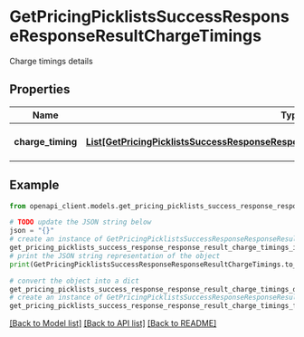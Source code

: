 # GetPricingPicklistsSuccessResponseResponseResultChargeTimings

Charge timings details

## Properties

Name | Type | Description | Notes
------------ | ------------- | ------------- | -------------
**charge_timing** | [**List[GetPricingPicklistsSuccessResponseResponseResultChargeTimingsChargeTimingInner]**](GetPricingPicklistsSuccessResponseResponseResultChargeTimingsChargeTimingInner.md) | List of charge timings | [optional] 

## Example

```python
from openapi_client.models.get_pricing_picklists_success_response_response_result_charge_timings import GetPricingPicklistsSuccessResponseResponseResultChargeTimings

# TODO update the JSON string below
json = "{}"
# create an instance of GetPricingPicklistsSuccessResponseResponseResultChargeTimings from a JSON string
get_pricing_picklists_success_response_response_result_charge_timings_instance = GetPricingPicklistsSuccessResponseResponseResultChargeTimings.from_json(json)
# print the JSON string representation of the object
print(GetPricingPicklistsSuccessResponseResponseResultChargeTimings.to_json())

# convert the object into a dict
get_pricing_picklists_success_response_response_result_charge_timings_dict = get_pricing_picklists_success_response_response_result_charge_timings_instance.to_dict()
# create an instance of GetPricingPicklistsSuccessResponseResponseResultChargeTimings from a dict
get_pricing_picklists_success_response_response_result_charge_timings_from_dict = GetPricingPicklistsSuccessResponseResponseResultChargeTimings.from_dict(get_pricing_picklists_success_response_response_result_charge_timings_dict)
```
[[Back to Model list]](../README.md#documentation-for-models) [[Back to API list]](../README.md#documentation-for-api-endpoints) [[Back to README]](../README.md)


